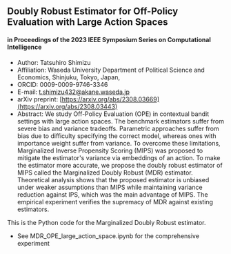 ## Doubly Robust Estimator for Off-Policy Evaluation with Large Action Spaces
#### in Proceedings of the 2023 IEEE Symposium Series on Computational Intelligence
- Author: Tatsuhiro Shimizu
-  Affiliation: Waseda University Department of Political Science and Economics, Shinjuku, Tokyo, Japan,
-   ORCID: 0009-0009-9746-3346
-   E-mail: t.shimizu432@akane.waseda.jp
-   arXiv preprint: [https://arxiv.org/abs/2308.03669](https://arxiv.org/abs/2308.03443)
-   Abstract: We study Off-Policy Evaluation (OPE) in contextual bandit settings with large action spaces. The benchmark estimators suffer from severe bias and variance tradeoffs. Parametric approaches suffer from bias due to difficulty specifying the correct model, whereas ones with importance weight suffer from variance. To overcome these limitations, Marginalized Inverse Propensity Scoring (MIPS) was proposed to mitigate the estimator's variance via embeddings of an action. To make the estimator more accurate, we propose the doubly robust estimator of MIPS called the Marginalized Doubly Robust (MDR) estimator. Theoretical analysis shows that the proposed estimator is unbiased under weaker assumptions than MIPS while maintaining variance reduction against IPS, which was the main advantage of MIPS. The empirical experiment verifies the supremacy of MDR against existing estimators.

This is the Python code for the Marginalized Doubly Robust estimator.

- See MDR_OPE_large_action_space.ipynb for the comprehensive experiment

